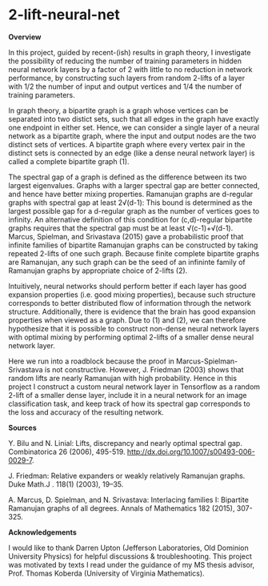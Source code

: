 # 2-lift-neural-net


**Overview**

In this project, guided by recent-(ish) results in graph theory, I investigate the possibility of reducing the number of training parameters
in hidden neural network layers by a factor of 2 with little to no reduction in network performance, by constructing such layers from random 2-lifts 
of a layer with 1/2 the number of input and output vertices and 1/4 the number of training parameters.

In graph theory, a bipartite graph is a graph whose vertices can be separated into two distict sets,
such that all edges in the graph have exactly one endpoint in either set. Hence, we can consider a single layer of a neural network as a bipartite graph, 
where the input and output nodes are the two distinct sets of vertices. A bipartite graph where every vertex pair in the distinct sets is connected by an edge 
(like a dense neural network layer) is called a complete bipartite graph (1).

The spectral gap of a graph is defined as the difference between its two largest eigenvalues. Graphs with a larger spectral gap are better connected, 
and hence have better mixing properties. Ramanujan graphs are d-regular graphs with spectral gap at least 2√(d-1): This bound is determined as the
largest possible gap for a d-regular graph as the number of vertices goes to infinity. An alternative definition of this condition for (c,d)-regular 
bipartite graphs requires that the spectral gap must be at least √(c-1)+√(d-1). Marcus, Spielman, and Srivastava (2015) gave a probabilistic proof that 
infinite families of bipartite Ramanujan graphs can be constructed by taking repeated 2-lifts of one such graph. Because finite complete bipartite graphs 
are Ramanujan, any such graph can be the seed of an infininte family of Ramanujan graphs by appropriate choice of 2-lifts (2).

Intuitively, neural networks should perform better if each layer has good expansion properties (i.e. good mixing properties), because such structure 
corresponds to better distributed flow of information through the network structure. Additionally, there is evidence that the brain has good expansion 
properties when viewed as a graph. Due to (1) and (2), we can therefore hypothesize that it is possible to construct non-dense neural network layers with 
optimal mixing by performing optimal 2-lifts of a smaller dense neural network layer.

Here we run into a roadblock because the proof in Marcus-Spielman-Srivastava is not constructive. However, J. Friedman (2003) shows that random lifts are 
nearly Ramanujan with high probability. Hence in this project I construct a custom neural network layer in Tensorflow as a random 2-lift of a smaller dense layer, 
include it in a neural network for an image classification task, and keep track of how its spectral gap corresponds to the loss and accuracy of the resulting network.


**Sources**

Y. Bilu and N. Linial: Lifts, discrepancy and nearly optimal spectral gap. Combinatorica 26 (2006), 495-519. http://dx.doi.org/10.1007/s00493-006-0029-7.

J. Friedman: Relative expanders or weakly relatively Ramanujan graphs. Duke Math.J . 118(1) (2003), 19–35.

A. Marcus, D. Spielman, and N. Srivastava: Interlacing families I: Bipartite Ramanujan graphs of all degrees. Annals of Mathematics 182 (2015), 307-325.


**Acknowledgements**

I would like to thank Darren Upton (Jefferson Laboratories, Old Dominion University Physics) for helpful discussions & troubleshooting.
This project was motivated by texts I read under the guidance of my MS thesis advisor, Prof. Thomas Koberda (University of Virginia Mathematics).
